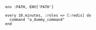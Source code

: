 <!-- usedin: [ _includes/_inlines/Tutorials/common/2013-01-20-whenever/2013-01-20-whenever_target-your-redis-server-v1.md] -->

```
env :PATH, ENV['PATH']

every 10.minutes, :roles => [:redis] do
  command "a_dummy_command"
end
```
